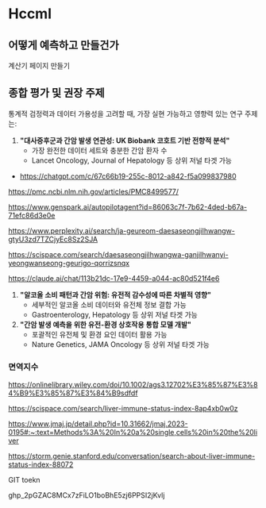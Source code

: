 # Hccml
## 어떻게 예측하고 만들건가
계산기 페이지 만들기

## 종합 평가 및 권장 주제

통계적 검정력과 데이터 가용성을 고려할 때, 가장 실현 가능하고 영향력 있는 연구 주제는:

1. **"대사증후군과 간암 발생 연관성: UK Biobank 코호트 기반 전향적 분석"**
    - 가장 완전한 데이터 세트와 충분한 간암 환자 수
    - Lancet Oncology, Journal of Hepatology 등 상위 저널 타겟 가능
- https://chatgpt.com/c/67c66b19-255c-8012-a842-f5a099837980

https://pmc.ncbi.nlm.nih.gov/articles/PMC8499577/

https://www.genspark.ai/autopilotagent?id=86063c7f-7b62-4ded-b67a-71efc86d3e0e

https://www.perplexity.ai/search/ja-geureom-daesaseongjilhwangw-gtyU3zd7TZCjyEc8Sz2SJA

https://scispace.com/search/daesaseongjilhwangwa-ganjilhwanyi-yeongwanseong-geurigo-qorrizsnqx

https://claude.ai/chat/113b21dc-17e9-4459-a044-ac80d521f4e6

1. **"알코올 소비 패턴과 간암 위험: 유전적 감수성에 따른 차별적 영향"**
    - 세부적인 알코올 소비 데이터와 유전체 정보 결합 가능
    - Gastroenterology, Hepatology 등 상위 저널 타겟 가능
2. **"간암 발생 예측을 위한 유전-환경 상호작용 통합 모델 개발"**
    - 포괄적인 유전체 및 환경 요인 데이터 활용 가능
    - Nature Genetics, JAMA Oncology 등 상위 저널 타겟 가능

### 면역지수

https://onlinelibrary.wiley.com/doi/10.1002/ags3.12702%E3%85%87%E3%84%B9%E3%85%87%E3%84%B9sdfdf

https://scispace.com/search/liver-immune-status-index-8ap4xb0w0z

https://www.jmaj.jp/detail.php?id=10.31662/jmaj.2023-0195#:~:text=Methods%3A%20In%20a%20single,cells%20in%20the%20liver

https://storm.genie.stanford.edu/conversation/search-about-liver-immune-status-index-88072

GIT toekn

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
